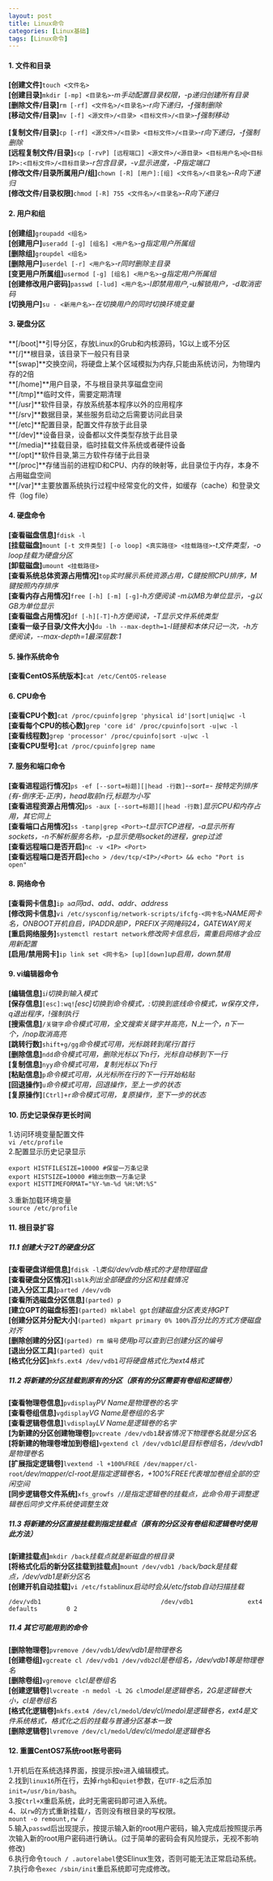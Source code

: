 ```yaml
---
layout: post
title: Linux命令
categories: [Linux基础]
tags: [Linux命令]
---
```

#### 1. 文件和目录
**[创建文件]**`touch <文件名>`  
**[创建目录]**`mkdir [-mp] <目录名>`*-m手动配置目录权限，-p递归创建所有目录*  
**[删除文件/目录]**`rm [-rf] <文件名>/<目录名>`*-r向下递归，-f强制删除*  
**[移动文件/目录]**`mv [-f] <源文件>/<目录> <目标文件>/<目录>`*-f强制移动*  
<!-- more -->
**[复制文件/目录]**`cp [-rf] <源文件>/<目录> <目标文件>/<目录>`*-r向下递归，-f强制删除*  
**[远程复制文件/目录]**`scp [-rvP] [远程端口] <源文件>/<源目录> <目标用户名>@<目标IP>:<目标文件>/<目标目录>`*-r包含目录，-v显示进度，-P指定端口*  
**[修改文件/目录所属用户/组]**`chown [-R] [用户]:[组] <文件名>/<目录名>`*-R向下递归*  
**[修改文件/目录权限]**`chmod [-R] 755 <文件名>/<目录名>`*-R向下递归*  
#### 2. 用户和组
**[创建组]**`groupadd <组名>`  
**[创建用户]**`useradd [-g] [组名] <用户名>`*-g指定用户所属组*  
**[删除组]**`groupdel <组名>`  
**[删除用户]**`userdel [-r] <用户名>`*-r同时删除主目录*  
**[变更用户所属组]**`usermod [-g] [组名] <用户名>`*-g指定用户所属组*  
**[创建修改用户密码]**`passwd [-lud] <用户名>`*-l即禁用用户,-u解锁用户，-d取消密码*  
**[切换用户]**`su - <新用户名>`*-在切换用户的同时切换环境变量*  
#### 3. 硬盘分区
**[/boot]**引导分区，存放Linux的Grub和内核源码，1G以上或不分区  
**[/]**根目录，该目录下一般只有目录  
**[swap]**交换空间，将硬盘上某个区域模拟为内存,只能由系统访问，为物理内存的2倍  
**[/home]**用户目录，不与根目录共享磁盘空间  
**[/tmp]**临时文件，需要定期清理  
**[/usr]**软件目录，存放系统基本程序以外的应用程序  
**[/srv]**数据目录，某些服务启动之后需要访问此目录  
**[/etc]**配置目录，配置文件存放于此目录  
**[/dev]**设备目录，设备都以文件类型存放于此目录  
**[/media]**挂载目录，临时挂载文件系统或者硬件设备  
**[/opt]**软件目录,第三方软件存储于此目录  
**[/proc]**存储当前的进程ID和CPU、内存的映射等，此目录位于内存，本身不占用磁盘空间  
**[/var]**主要放置系统执行过程中经常变化的文件，如缓存（cache）和登录文件（log file）  
#### 4. 硬盘命令
**[查看磁盘信息]**`fdisk -l`  
**[挂载磁盘]**`mount [-t 文件类型] [-o loop] <真实路径> <挂载路径>`*-t文件类型，-o loop挂载为硬盘分区*  
**[卸载磁盘]**`umount <挂载路径>`  
**[查看系统总体资源占用情况]**`top`*实时展示系统资源占用，C键按照CPU排序，M键按照内存排序*  
**[查看内存占用情况]**`free [-h] [-m] [-g]`*-h方便阅读 -m以MB为单位显示，-g以GB为单位显示*  
**[查看磁盘占用情况]**`df [-h][-T]`*-h方便阅读，-T显示文件系统类型*  
**[查看一级子目录/文件大小]**`du -lh --max-depth=1`*-l链接和本体只记一次，-h方便阅读，--max-depth=1最深层数:1*  
#### 5. 操作系统命令
**[查看CentOS系统版本]**`cat /etc/CentOS-release`  
#### 6. CPU命令
**[查看CPU个数]**`cat /proc/cpuinfo|grep 'physical id'|sort|uniq|wc -l`  
**[查看每个CPU的核心数]**`grep 'core id' /proc/cpuinfo|sort -u|wc -l`  
**[查看线程数]**`grep 'processor' /proc/cpuinfo|sort -u|wc -l`  
**[查看CPU型号]**`cat /proc/cpuinfo|grep name`  
#### 7. 服务和端口命令
**[查看进程运行情况]**`ps -ef [--sort=标题][|head -行数]`*--sort=- 按特定列排序(有-倒序无-正序)，head取前n行,标题为小写*  
**[查看进程资源占用情况]**`ps -aux [--sort=标题][|head -行数]`*显示CPU和内存占用，其它同上*  
**[查看端口占用情况]**`ss -tanp|grep <Port>`*-t显示TCP进程，-a显示所有sockets，-n不解析服务名称，-p显示使用socket的进程，grep过滤*  
**[查看远程端口是否开启]**`nc -v <IP> <Port>`  
**[查看远程端口是否开启]**`echo > /dev/tcp/<IP>/<Port> && echo "Port is open"`  
#### 8. 网络命令
**[查看网卡信息]**`ip a`*a同ad、add、addr、address*  
**[修改网卡信息]**`vi /etc/sysconfig/network-scripts/ifcfg-<网卡名>`*NAME网卡名，ONBOOT开机自启，IPADDR是IP，PREFIX子网掩码24，GATEWAY网关*  
**[重启网络服务]**`systemctl restart network`*修改网卡信息后，需重启网络才会应用新配置*  
**[启用/禁用网卡]**`ip link set <网卡名> [up][down]`*up启用，down禁用*  
#### 9. vi编辑器命令
**[编辑信息]**`i`*i切换到输入模式*  
**[保存信息]**`[esc]:wq!`*[esc]切换到命令模式，:切换到底线命令模式，w保存文件，q退出程序，!强制执行*  
**[搜索信息]**`/关键字`*命令模式可用，全文搜索关键字并高亮，N上一个，n下一个，/nop取消高亮*  
**[跳转行数]**`shift+g/gg`*命令模式可用，光标跳转到尾行/首行*  
**[删除信息]**`ndd`*命令模式可用，删除光标以下n行，光标自动移到下一行*  
**[复制信息]**`nyy`*命令模式可用，复制光标以下n行*  
**[粘贴信息]**`p`*命令模式可用，从光标所在行的下一行开始粘贴*  
**[回退操作]**`u`*命令模式可用，回退操作，至上一步的状态*  
**[复原操作]**`[Ctrl]+r`*命令模式可用，复原操作，至下一步的状态*  
#### 10. 历史记录保存更长时间
1.访问环境变量配置文件  
`vi /etc/profile`  
2.配置显示历史记录显示  
```
export HISTFILESIZE=10000 #保留一万条记录  
export HISTSIZE=10000 #输出倒数一万条记录  
export HISTTIMEFORMAT="%Y-%m-%d %H:%M:%S"
```  
3.重新加载环境变量  
`source /etc/profile`  
#### 11. 根目录扩容
##### 11.1 创建大于2T的硬盘分区
**[查看硬盘详细信息]**`fdisk -l`*类似/dev/vdb格式的才是物理磁盘*  
**[查看硬盘分区情况]**`lsblk`*列出全部硬盘的分区和挂载情况*  
**[进入分区工具]**`parted /dev/vdb`  
**[查看所选磁盘分区信息]**`(parted) p`  
**[建立GPT的磁盘标签]**`(parted) mklabel gpt`*创建磁盘分区表支持GPT*  
**[创建分区并分配大小]**`(parted) mkpart primary 0% 100%`*百分比的方式方便磁盘对齐*  
**[删除创建的分区]**`(parted) rm 编号`*使用p可以查到已创建分区的编号*  
**[退出分区工具]**`(parted) quit`  
**[格式化分区]**`mkfs.ext4 /dev/vdb1`*可将硬盘格式化为ext4格式*  
##### 11.2 将新建的分区挂载到原有的分区（原有的分区需要有卷组和逻辑卷）
**[查看物理卷信息]**`pvdisplay`*PV Name是物理卷的名字*  
**[查看卷组信息]**`vgdisplay`*VG Name是卷组的名字*  
**[查看逻辑卷信息]**`lvdisplay`*LV Name是逻辑卷的名字*  
**[为新建的分区创建物理卷]**`pvcreate /dev/vdb1`*缺省情况下物理卷名就是分区名*  
**[将新建的物理卷增加到卷组]**`vgextend cl /dev/vdb1`*cl是目标卷组名，/dev/vdb1是物理卷名*  
**[扩展指定逻辑卷]**`lvextend -l +100%FREE /dev/mapper/cl-root`*/dev/mapper/cl-root是指定逻辑卷名，+100%FREE代表增加卷组全部的空闲空间*  
**[同步逻辑卷文件系统]**`xfs_growfs /`*/是指定逻辑卷的挂载点，此命令用于调整逻辑卷后同步文件系统使调整生效*  
##### 11.3 将新建的分区直接挂载到指定挂载点（原有的分区没有卷组和逻辑卷时使用此方法）
**[新建挂载点]**`mkdir /back`*挂载点就是新磁盘的根目录*  
**[将格式化后的新分区挂载到挂载点]**`mount /dev/vdb1 /back`*/back是挂载点，/dev/vdb1是新分区名*  
**[创建开机自动挂载]**`vi /etc/fstab`*linux启动时会从/etc/fstab自动扫描挂载*  
```
/dev/vdb1                                 /dev/vdb1               ext4    defaults        0 2
```
##### 11.4 其它可能用到的命令
**[删除物理卷]**`pvremove /dev/vdb1`*/dev/vdb1是物理卷名*  
**[创建卷组]**`vgcreate cl /dev/vdb1 /dev/vdb2`*cl是卷组名，/dev/vdb1等是物理卷名*  
**[删除卷组]**`vgremove cl`*cl是卷组名*  
**[创建逻辑卷]**`lvcreate -n medol -L 2G cl`*model是逻辑卷名，2G是逻辑卷大小，cl是卷组名*  
**[格式化逻辑卷]**`mkfs.ext4 /dev/cl/medol`*/dev/cl/medol是逻辑卷名，ext4是文件系统格式，格式化之后的挂载与普通分区基本一致*  
**[删除逻辑卷]**`lvremove /dev/cl/medol`*/dev/cl/medol是逻辑卷名*  
#### 12. 重置CentOS7系统root账号密码
1.开机后在系统选择界面，按提示按`e`进入编辑模式。  
2.找到`linux16`所在行，去掉`rhgb`和`quiet`参数，在`UTF-8`之后添加`init=/usr/bin/bash`。  
3.按`Ctrl+X`重启系统，此时无需密码即可进入系统。  
4、以`rw`的方式重新挂载`/`，否则没有根目录的写权限。  
`mount -o remount,rw /`  
5.输入`passwd`后出现提示，按提示输入新的root用户密码，输入完成后按照提示再次输入新的root用户密码进行确认。(过于简单的密码会有风险提示，无视不影响修改)  
6.执行命令`touch / .autorelabel`使SElinux生效，否则可能无法正常启动系统。  
7.执行命令`exec /sbin/init`重启系统即可完成修改。  
